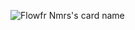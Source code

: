 ![Flowfr Nmrs's card name](https://cardivo.vercel.app/api?name=Flowfr%20Nmrs&description=Hi,%20I%27m%20a%20programmer%20and%20I%20haven%27t%20done%20anything%20with%20my%20life%20yet.&image=https://avatars.githubusercontent.com/u/92493116?v=4&backgroundColor=%232e0000&pattern=topography&fontColor=%23ff3c78&colorPattern=%23fffffff)
